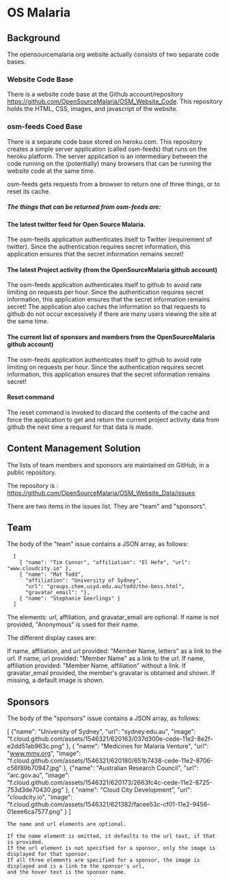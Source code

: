 OS Malaria
==========

Background
----------

The opensourcemalaria.org website actually consists of two separate code bases.

### Website Code Base ###

There is a website code base at the Github account/repository https://github.com/OpenSourceMalaria/OSM_Website_Code.
This repository holds the HTML, CSS, images, and javascript of the website.

### osm-feeds Coed Base ###

There is a separate code base stored on heroku.com. This repository creates a simple server application
(called osm-feeds) that runs on the heroku platform. The server application is an intermediary between the code running
on the (potentially) many browsers that can be running the website code at the same time.

osm-feeds gets requests from a browser to return one of three things, or to reset its cache.

##### The things that can be returned from osm-feeds are: #####

#### The latest twitter feed for Open Source Malaria. ####
The osm-feeds application authenticates itself to Twitter (requirement of twitter). Since the authentication
requires secret information, this application ensures that the secret information remains secret!

#### The latest Project activity (from the OpenSourceMalaria github account) ####
The osm-feeds application authenticates itself to github to avoid rate limiting on requests per hour. Since the authentication
requires secret information, this application ensures that the secret information remains secret! The application also
caches the information so that requests to github do not occur excessively if there are many users viewing the site
at the same time.

#### The current list of sponsors and members from the OpenSourceMalaria github account) ####
The osm-feeds application authenticates itself to github to avoid rate limiting on requests per hour. Since the authentication
requires secret information, this application ensures that the secret information remains secret!

#### Reset command ####

The reset command is invoked to discard the contents of the cache and force the application to get and return
the current project activity data from github the next time a request for that data is made.


Content Management Solution
---------------------------

The lists of team members and sponsors are maintained on GitHub, in a public repository.

The repository is : https://github.com/OpenSourceMalaria/OSM_Website_Data/issues

There are two items in the issues list. They are "team" and "sponsors".

Team
----

  The body of the "team" issue contains a JSON array, as follows:

      [
        { "name": "Tim Connor", "affiliation": "El Hefe", "url": "www.cloudcity.io" },
        { "name": "Mat Todd",
          "affiliation": "University of Sydney",
          "url": "groups.chem.usyd.edu.au/todd/the-boss.html",
          "gravatar_email": "},
        { "name": "Stephanie Geerlings" }
      ]

  The elements: url, affiliation, and gravatar_email are optional. If name is not provided, "Anonymous" is used for their name.

  The different display cases are:

   If name, affiliation, and url provided: "Member Name, letters" as a link to the url.
   If name, url provided: "Member Name" as a link to the url.
   If name, affiliation provided: "Member Name, affiliation" without a link.
   If gravatar_email provided, the member's gravatar is obtained and shown. If missing, a default image is shown.

Sponsors
--------

  The body of the "sponsors" issue contains a JSON array, as follows:

  [
    {"name": "University of Sydney",
     "url": "sydney.edu.au",
    "image": "f.cloud.github.com/assets/1546321/620163/037d300e-cede-11e2-8e2f-e2dd51ab963c.png"
    },
    { "name": "Medicines for Malaria Venture",
    "url": "www.mmv.org",
    "image": "f.cloud.github.com/assets/1546321/620180/651b7438-cede-11e2-8706-c56f89b70947.jpg"
    },
    {"name": "Australian Research Council",
    "url": "arc.gov.au",
    "image": "f.cloud.github.com/assets/1546321/620173/2663fc4c-cede-11e2-8725-753d3de70430.jpg"
    },
    { "name": "Cloud City Development",
    "url": "cloudcity.io",
    "image": "f.cloud.github.com/assets/1546321/621382/facee53c-cf01-11e2-9456-01eee6ca7577.png"
    }
  ]

    The name and url elements are optional.

    If the name element is omitted, it defaults to the url text, if that is provided.
    If the url element is not specified for a sponsor, only the image is displayed for that sponsor.
    If all three elements are specified for a sponsor, the image is displayed and is a link to the sponsor's url,
    and the hover text is the sponsor name.